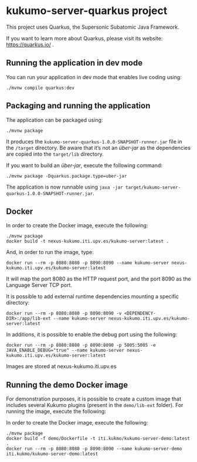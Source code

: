 # kukumo-server-quarkus project

This project uses Quarkus, the Supersonic Subatomic Java Framework.

If you want to learn more about Quarkus, please visit its website: https://quarkus.io/ .

## Running the application in dev mode

You can run your application in dev mode that enables live coding using:
```shell script
./mvnw compile quarkus:dev
```

## Packaging and running the application

The application can be packaged using:
```shell script
./mvnw package
```
It produces the `kukumo-server-quarkus-1.0.0-SNAPSHOT-runner.jar` file in the `/target` directory.
Be aware that it’s not an _über-jar_ as the dependencies are copied into the `target/lib` directory.

If you want to build an _über-jar_, execute the following command:
```shell script
./mvnw package -Dquarkus.package.type=uber-jar
```

The application is now runnable using `java -jar target/kukumo-server-quarkus-1.0.0-SNAPSHOT-runner.jar`.


## Docker
In order to create the Docker image, execute the following:
```shell script
./mvnw package
docker build -t nexus-kukumo.iti.upv.es/kukumo-server:latest .
```

And, in order to run the image, type:

```shell script
docker run --rm -p 8080:8080 -p 8090:8090 --name kukumo-server nexus-kukumo.iti.upv.es/kukumo-server:latest
```
It will map the port 8080 as the HTTP request port, and the port 8090 as the Language
Server TCP port.


It is possible to add external runtime dependencies mounting a specific directory:

```shell script
docker run --rm -p 8080:8080 -p 8090:8090 -v <DEPENDENCY-DIR>:/app/lib-ext --name kukumo-server nexus-kukumo.iti.upv.es/kukumo-server:latest
```

In additions, it is possible to enable the debug port using the following:
```shell script
docker run --rm -p 8080:8080 -p 8090:8090 -p 5005:5005 -e JAVA_ENABLE_DEBUG="true" --name kukumo-server nexus-kukumo.iti.upv.es/kukumo-server:latest
```

Images are stored at nexus-kukumo.iti.upv.es


## Running the demo Docker image

For demonstration purposes, it is possible to create a custom image that includes several
Kukumo plugins (present in the `demo/lib-ext` folder). For running the image, execute the following:

In order to create the Docker image, execute the following:
```shell script
./mvnw package
docker build -f demo/Dockerfile -t iti.kukmo/kukumo-server-demo:latest .
docker run --rm -p 8080:8080 -p 8090:8090 --name kukumo-server-demo iti.kukmo/kukumo-server-demo:latest
```



